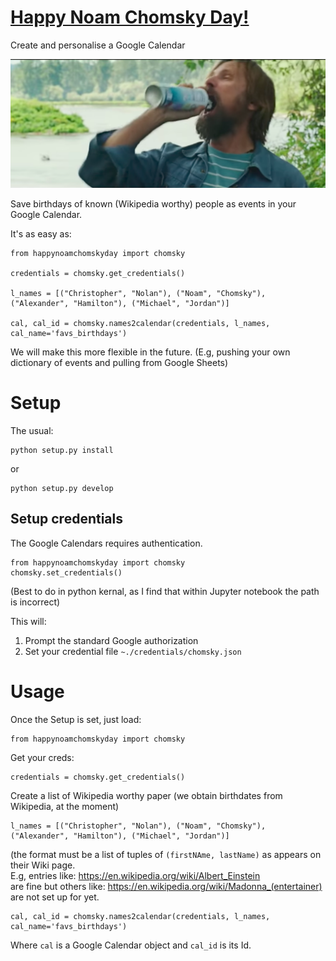 # [Happy Noam Chomsky Day!](https://www.youtube.com/watch?v=dXE6ZafkRMI)
Create and personalise a Google Calendar

![Alt text](./png/hncd_mrfantastic.png?raw=true "Title")


Save birthdays of known (Wikipedia worthy) people as events in your Google Calendar. 

It's as easy as:

```
from happynoamchomskyday import chomsky  

credentials = chomsky.get_credentials()  

l_names = [("Christopher", "Nolan"), ("Noam", "Chomsky"), ("Alexander", "Hamilton"), ("Michael", "Jordan")]  

cal, cal_id = chomsky.names2calendar(credentials, l_names, cal_name='favs_birthdays')
```

We will make this more flexible in the future. (E.g, pushing your own dictionary of events and pulling from Google Sheets) 


# Setup
The usual:
```
python setup.py install 
```
or 
```
python setup.py develop
```

## Setup credentials  
The Google Calendars requires authentication. 
```
from happynoamchomskyday import chomsky  
chomsky.set_credentials()
```
(Best to do in python kernal, as I find that within Jupyter notebook the path is incorrect)

This will:  
1. Prompt the standard Google authorization  
2. Set your credential file `~./credentials/chomsky.json`   
    

# Usage
Once the Setup is set, just load:  
```
from happynoamchomskyday import chomsky
```
Get your creds:  
```
credentials = chomsky.get_credentials()
```
Create a list of Wikipedia worthy paper (we obtain birthdates from Wikipedia, at the moment)  
```
l_names = [("Christopher", "Nolan"), ("Noam", "Chomsky"), ("Alexander", "Hamilton"), ("Michael", "Jordan")]
```
(the format must be a list of tuples of `(firstNAme, lastName)` as appears on their Wiki page.  
E.g, entries like: https://en.wikipedia.org/wiki/Albert_Einstein    
are fine but others like: https://en.wikipedia.org/wiki/Madonna_(entertainer)  
are not set up for yet.  

```
cal, cal_id = chomsky.names2calendar(credentials, l_names, cal_name='favs_birthdays')
```
Where `cal` is a Google Calendar object and `cal_id` is its Id.
